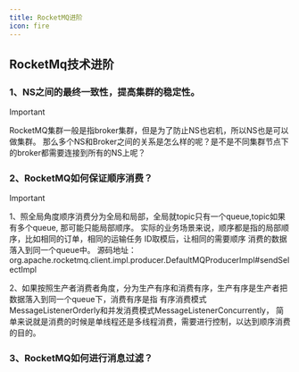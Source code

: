 ```yaml
---
title: RocketMQ进阶
icon: fire
---
```



## RocketMq技术进阶

### 1、NS之间的最终一致性，提高集群的稳定性。
> [!important]
> RocketMQ集群一般是指broker集群，但是为了防止NS也宕机，所以NS也是可以做集群。
> 那么多个NS和Broker之间的关系是怎么样的呢？是不是不同集群节点下的broker都需要连接到所有的NS上呢？


### 2、RocketMQ如何保证顺序消费？
> [!important]
> 1、照全局角度顺序消费分为全局和局部，全局就topic只有一个queue,topic如果有多个queue, 那可能只能局部顺序。
> 实际的业务场景来说，顺序都是指的局部顺序，比如相同的订单，相同的运输任务 ID取模后，让相同的需要顺序
> 消费的数据落入到同一个queue中。
> 源码地址：org.apache.rocketmq.client.impl.producer.DefaultMQProducerImpl#sendSelectImpl
>
> 2、如果按照生产者消费者角度，分为生产有序和消费有序，生产有序是生产者把数据落入到同一个queue下，消费有序是指
> 有序消费模式MessageListenerOrderly和并发消费模式MessageListenerConcurrently，
> 简单来说就是消费的时候是单线程还是多线程消费，需要进行控制，以达到顺序消费的目的。
>


### 3、RocketMQ如何进行消息过滤？


